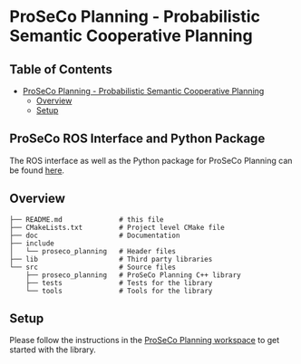 # ProSeCo Planning - Probabilistic Semantic Cooperative Planning

## Table of Contents

- [ProSeCo Planning - Probabilistic Semantic Cooperative Planning](#proseco---probabilistic-semantic-cooperative-planning)
  - [Overview](#Overview)
  - [Setup](#Setup)

## ProSeCo ROS Interface and Python Package

The ROS interface as well as the Python package for ProSeCo Planning can be found [here](https://github.com/ProSeCo-Planning/ros_proseco_planning).

## Overview

    ├── README.md              # this file
    ├── CMakeLists.txt         # Project level CMake file
    ├── doc                    # Documentation
    ├── include
    │   └── proseco_planning   # Header files
    ├── lib                    # Third party libraries
    └── src                    # Source files
        ├── proseco_planning   # ProSeCo Planning C++ library
        ├── tests              # Tests for the library
        └── tools              # Tools for the library

## Setup
Please follow the instructions in the [ProSeCo Planning workspace](https://github.com/ProSeCo-Planning/proseco_workspace#setup) to get started with the library.
